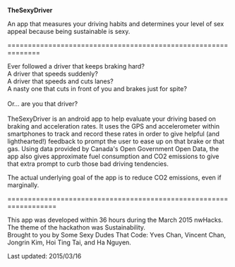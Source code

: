 **TheSexyDriver**

An app that measures your driving habits and determines your level of sex appeal because being sustainable is sexy.

==============================================================

Ever followed a driver that keeps braking hard? <br>
A driver that speeds suddenly? <br>
A driver that speeds and cuts lanes?<br>
A nasty one that cuts in front of you and brakes just for spite?<br>
<br>
Or... are you that driver?
<br>
<br>
TheSexyDriver is an android app to help evaluate your driving based on braking and acceleration rates. It uses the GPS and accelerometer within smartphones to track and record these rates in order to give helpful (and lighthearted!) feedback to prompt the user to ease up on that brake or that gas. Using data provided by Canada's Open Government Open Data, the app also gives approximate fuel consumption and CO2 emissions to give that extra prompt to curb those bad driving tendencies.

The actual underlying goal of the app is to reduce CO2 emissions, even if marginally. 

==================================================================

This app was developed within 36 hours during the March 2015 nwHacks. <br>
The theme of the hackathon was Sustainability.
<br>
Brought to you by Some Sexy Dudes That Code: Yves Chan, Vincent Chan, Jongrin Kim, Hoi Ting Tai, and Ha Nguyen.


Last updated: 2015/03/16
